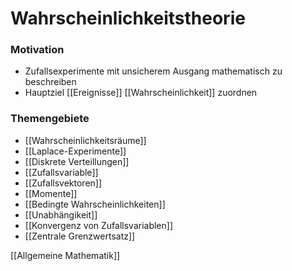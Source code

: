 # Wahrscheinlichkeitstheorie
### Motivation
+ Zufallsexperimente mit unsicherem Ausgang mathematisch zu beschreiben
+ Hauptziel [[Ereignisse]] [[Wahrscheinlichkeit]] zuordnen

### Themengebiete
+ [[Wahrscheinlichkeitsräume]]
+ [[Laplace-Experimente]]
+ [[Diskrete Verteillungen]]
+ [[Zufallsvariable]]
+ [[Zufallsvektoren]]
+ [[Momente]]
+ [[Bedingte Wahrscheinlichkeiten]]
+ [[Unabhängikeit]]
+ [[Konvergenz von Zufallsvariablen]]
+ [[Zentrale Grenzwertsatz]]


[[Allgemeine Mathematik]]